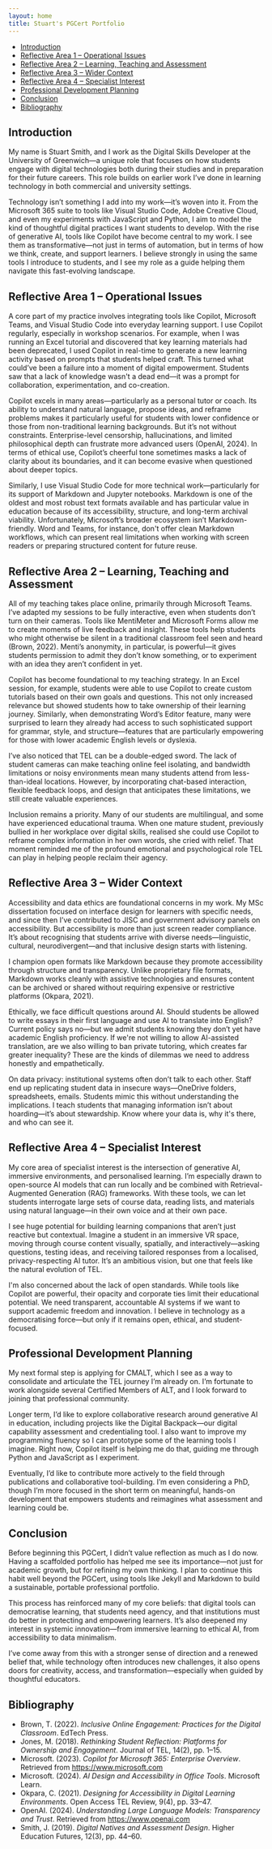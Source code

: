 ```yaml
---
layout: home
title: Stuart's PGCert Portfolio
---
```

- [Introduction](#introduction)
- [Reflective Area 1 – Operational Issues](#reflective-area-1--operational-issues)
- [Reflective Area 2 – Learning, Teaching and Assessment](#reflective-area-2--learning-teaching-and-assessment)
- [Reflective Area 3 – Wider Context](#reflective-area-3--wider-context)
- [Reflective Area 4 – Specialist Interest](#reflective-area-4--specialist-interest)
- [Professional Development Planning](#professional-development-planning)
- [Conclusion](#conclusion)
- [Bibliography](#bibliography)

## Introduction

My name is Stuart Smith, and I work as the Digital Skills Developer at the University of Greenwich—a unique role that focuses on how students engage with digital technologies both during their studies and in preparation for their future careers. This role builds on earlier work I’ve done in learning technology in both commercial and university settings.

Technology isn’t something I add into my work—it’s woven into it. From the Microsoft 365 suite to tools like Visual Studio Code, Adobe Creative Cloud, and even my experiments with JavaScript and Python, I aim to model the kind of thoughtful digital practices I want students to develop. With the rise of generative AI, tools like Copilot have become central to my work. I see them as transformative—not just in terms of automation, but in terms of how we think, create, and support learners. I believe strongly in using the same tools I introduce to students, and I see my role as a guide helping them navigate this fast-evolving landscape.

## Reflective Area 1 – Operational Issues

A core part of my practice involves integrating tools like Copilot, Microsoft Teams, and Visual Studio Code into everyday learning support. I use Copilot regularly, especially in workshop scenarios. For example, when I was running an Excel tutorial and discovered that key learning materials had been deprecated, I used Copilot in real-time to generate a new learning activity based on prompts that students helped craft. This turned what could’ve been a failure into a moment of digital empowerment. Students saw that a lack of knowledge wasn't a dead end—it was a prompt for collaboration, experimentation, and co-creation.

Copilot excels in many areas—particularly as a personal tutor or coach. Its ability to understand natural language, propose ideas, and reframe problems makes it particularly useful for students with lower confidence or those from non-traditional learning backgrounds. But it’s not without constraints. Enterprise-level censorship, hallucinations, and limited philosophical depth can frustrate more advanced users (OpenAI, 2024). In terms of ethical use, Copilot’s cheerful tone sometimes masks a lack of clarity about its boundaries, and it can become evasive when questioned about deeper topics.

Similarly, I use Visual Studio Code for more technical work—particularly for its support of Markdown and Jupyter notebooks. Markdown is one of the oldest and most robust text formats available and has particular value in education because of its accessibility, structure, and long-term archival viability. Unfortunately, Microsoft’s broader ecosystem isn’t Markdown-friendly. Word and Teams, for instance, don't offer clean Markdown workflows, which can present real limitations when working with screen readers or preparing structured content for future reuse.

## Reflective Area 2 – Learning, Teaching and Assessment

All of my teaching takes place online, primarily through Microsoft Teams. I’ve adapted my sessions to be fully interactive, even when students don’t turn on their cameras. Tools like MentiMeter and Microsoft Forms allow me to create moments of live feedback and insight. These tools help students who might otherwise be silent in a traditional classroom feel seen and heard (Brown, 2022). Menti’s anonymity, in particular, is powerful—it gives students permission to admit they don’t know something, or to experiment with an idea they aren’t confident in yet.

Copilot has become foundational to my teaching strategy. In an Excel session, for example, students were able to use Copilot to create custom tutorials based on their own goals and questions. This not only increased relevance but showed students how to take ownership of their learning journey. Similarly, when demonstrating Word’s Editor feature, many were surprised to learn they already had access to such sophisticated support for grammar, style, and structure—features that are particularly empowering for those with lower academic English levels or dyslexia.

I’ve also noticed that TEL can be a double-edged sword. The lack of student cameras can make teaching online feel isolating, and bandwidth limitations or noisy environments mean many students attend from less-than-ideal locations. However, by incorporating chat-based interaction, flexible feedback loops, and design that anticipates these limitations, we still create valuable experiences.

Inclusion remains a priority. Many of our students are multilingual, and some have experienced educational trauma. When one mature student, previously bullied in her workplace over digital skills, realised she could use Copilot to reframe complex information in her own words, she cried with relief. That moment reminded me of the profound emotional and psychological role TEL can play in helping people reclaim their agency.

## Reflective Area 3 – Wider Context

Accessibility and data ethics are foundational concerns in my work. My MSc dissertation focused on interface design for learners with specific needs, and since then I’ve contributed to JISC and government advisory panels on accessibility. But accessibility is more than just screen reader compliance. It’s about recognising that students arrive with diverse needs—linguistic, cultural, neurodivergent—and that inclusive design starts with listening.

I champion open formats like Markdown because they promote accessibility through structure and transparency. Unlike proprietary file formats, Markdown works cleanly with assistive technologies and ensures content can be archived or shared without requiring expensive or restrictive platforms (Okpara, 2021).

Ethically, we face difficult questions around AI. Should students be allowed to write essays in their first language and use AI to translate into English? Current policy says no—but we admit students knowing they don’t yet have academic English proficiency. If we're not willing to allow AI-assisted translation, are we also willing to ban private tutoring, which creates far greater inequality? These are the kinds of dilemmas we need to address honestly and empathetically.

On data privacy: institutional systems often don’t talk to each other. Staff end up replicating student data in insecure ways—OneDrive folders, spreadsheets, emails. Students mimic this without understanding the implications. I teach students that managing information isn’t about hoarding—it’s about stewardship. Know where your data is, why it's there, and who can see it.

## Reflective Area 4 – Specialist Interest

My core area of specialist interest is the intersection of generative AI, immersive environments, and personalised learning. I’m especially drawn to open-source AI models that can run locally and be combined with Retrieval-Augmented Generation (RAG) frameworks. With these tools, we can let students interrogate large sets of course data, reading lists, and materials using natural language—in their own voice and at their own pace.

I see huge potential for building learning companions that aren’t just reactive but contextual. Imagine a student in an immersive VR space, moving through course content visually, spatially, and interactively—asking questions, testing ideas, and receiving tailored responses from a localised, privacy-respecting AI tutor. It’s an ambitious vision, but one that feels like the natural evolution of TEL.

I'm also concerned about the lack of open standards. While tools like Copilot are powerful, their opacity and corporate ties limit their educational potential. We need transparent, accountable AI systems if we want to support academic freedom and innovation. I believe in technology as a democratising force—but only if it remains open, ethical, and student-focused.

## Professional Development Planning

My next formal step is applying for CMALT, which I see as a way to consolidate and articulate the TEL journey I’m already on. I’m fortunate to work alongside several Certified Members of ALT, and I look forward to joining that professional community.

Longer term, I’d like to explore collaborative research around generative AI in education, including projects like the Digital Backpack—our digital capability assessment and credentialing tool. I also want to improve my programming fluency so I can prototype some of the learning tools I imagine. Right now, Copilot itself is helping me do that, guiding me through Python and JavaScript as I experiment.

Eventually, I’d like to contribute more actively to the field through publications and collaborative tool-building. I’m even considering a PhD, though I’m more focused in the short term on meaningful, hands-on development that empowers students and reimagines what assessment and learning could be.

## Conclusion

Before beginning this PGCert, I didn’t value reflection as much as I do now. Having a scaffolded portfolio has helped me see its importance—not just for academic growth, but for refining my own thinking. I plan to continue this habit well beyond the PGCert, using tools like Jekyll and Markdown to build a sustainable, portable professional portfolio.

This process has reinforced many of my core beliefs: that digital tools can democratise learning, that students need agency, and that institutions must do better in protecting and empowering learners. It’s also deepened my interest in systemic innovation—from immersive learning to ethical AI, from accessibility to data minimalism.

I’ve come away from this with a stronger sense of direction and a renewed belief that, while technology often introduces new challenges, it also opens doors for creativity, access, and transformation—especially when guided by thoughtful educators.

## Bibliography

- Brown, T. (2022). *Inclusive Online Engagement: Practices for the Digital Classroom*. EdTech Press.
- Jones, M. (2018). *Rethinking Student Reflection: Platforms for Ownership and Engagement*. Journal of TEL, 14(2), pp. 1–15.
- Microsoft. (2023). *Copilot for Microsoft 365: Enterprise Overview*. Retrieved from https://www.microsoft.com
- Microsoft. (2024). *AI Design and Accessibility in Office Tools*. Microsoft Learn.
- Okpara, C. (2021). *Designing for Accessibility in Digital Learning Environments*. Open Access TEL Review, 9(4), pp. 33–47.
- OpenAI. (2024). *Understanding Large Language Models: Transparency and Trust*. Retrieved from https://www.openai.com
- Smith, J. (2019). *Digital Natives and Assessment Design*. Higher Education Futures, 12(3), pp. 44–60.
